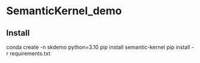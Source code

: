# SemanticKernel_demo

## Install
conda create -n skdemo python=3.10
pip install semantic-kernel
pip install -r requirements.txt